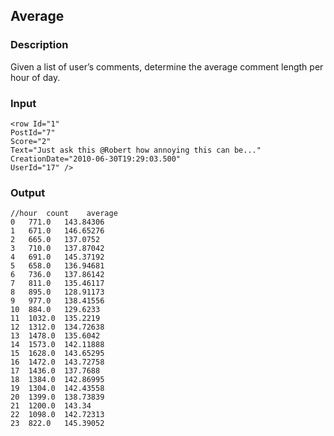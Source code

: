 ## Average
### Description
Given a list of user’s comments, determine the average comment length per hour of day.


### Input
```
<row Id="1" 
PostId="7" 
Score="2" 
Text="Just ask this @Robert how annoying this can be..." 
CreationDate="2010-06-30T19:29:03.500" 
UserId="17" />
```
### Output
```
//hour  count    average   
0	771.0	143.84306
1	671.0	146.65276
2	665.0	137.0752
3	710.0	137.87042
4	691.0	145.37192
5	658.0	136.94681
6	736.0	137.86142
7	811.0	135.46117
8	895.0	128.91173
9	977.0	138.41556
10	884.0	129.6233
11	1032.0	135.2219
12	1312.0	134.72638
13	1478.0	135.6042
14	1573.0	142.11888
15	1628.0	143.65295
16	1472.0	143.72758
17	1436.0	137.7688
18	1384.0	142.86995
19	1304.0	142.43558
20	1399.0	138.73839
21	1200.0	143.34
22	1098.0	142.72313
23	822.0	145.39052

```

